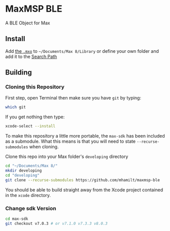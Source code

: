 # MaxMSP BLE

A BLE Object for Max

## Install

Add [the `.mxo`](https://github.com/mhamilt/maxmsp-ble/releases/download/0.1.0-alpha/max-ble.mxo.zip) to `~/Documents/Max 8/Library` or define your own folder and add it to the [Search Path](https://docs.cycling74.com/max8/vignettes/search_path)

## Building

### Cloning this Repository

First step, open Terminal then make sure you have `git` by typing:

```sh
which git
```

If you get nothing then type:

```sh
xcode-select --install
```

To make this repository a little more portable, the `max-sdk` has been included as a submodule. What this means is that you will need to state `--recurse-submodules` when cloning.

Clone this repo into your Max folder's `developing` directory

```sh
cd "~/Documents/Max 8/"
mkdir developing
cd "developing"
git clone --recurse-submodules https://github.com/mhamilt/maxmsp-ble
```

You should be able to build straight away from the Xcode project contained in the `xcode` directory.

### Change sdk Version

```sh
cd max-sdk
git checkout v7.0.3 # or v7.1.0 v7.3.3 v8.0.3
```
